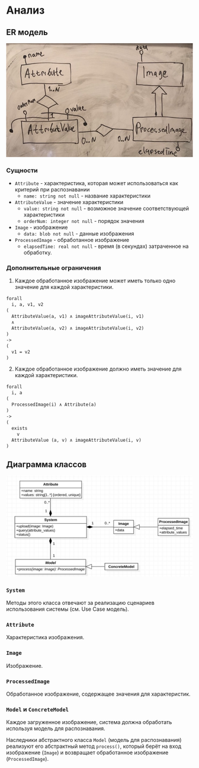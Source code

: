 # Анализ

## ER модель

![Diagram](./3.analysis.erd.jpg)

### Сущности

* `Attribute` - характеристика, которая может использоваться как критерий при распознавании
    * `name: string not null` - название характеристики
* `AttributeValue` - значение характеристики
    * `value: string not null` - возможное значение соответствующей характеристики
    * `orderNum: integer not null` - порядок значения
* `Image` - изображение
    * `data: blob not null` - данные изображения
* `ProcessedImage` - обработанное изображение
    * `elapsedTime: real not null` - время (в секундах) затраченное на обработку.

### Дополнительные ограничения

1. Каждое обработанное изображение может иметь только одно значение для каждой характеристики.
```
forall
  i, a, v1, v2
(
  AttributeValue(a, v1) ∧ imageAttributeValue(i, v1)
  ∧
  AttributeValue(a, v2) ∧ imageAttributeValue(i, v2)
)
->
(
  v1 = v2
)
```
2. Каждое обработанное изображение должно иметь значение для каждой характеристики.
```
forall
  i, a
(
  ProcessedImage(i) ∧ Attribute(a)
)
->
(
  exists
    v
  AttributeValue (a, v) ∧ imageAttributeValue(i, v)
)
```

## Диаграмма классов

![Diagram](./3.analysis.cd.jpg)

### `System`

Методы этого класса отвечают за реализацию сценариев использования системы (см. Use Case модель).

### `Attribute`

Характеристика изображения.

### `Image`

Изображение.

### `ProcessedImage`

Обработанное изображение, содержащее значения для характеристик.

### `Model` и `ConcreteModel`

Каждое загруженное изображение, система должна обработать используя модель для распознавания.

Наследники абстрактного класса `Model` (модель для распознавания) реализуют его абстрактный метод `process()`,
который берёт на вход изображение (`Image`) и возвращает обработанное изображение (`ProcessedImage`).
